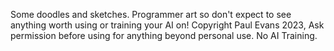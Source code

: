 Some doodles and sketches. Programmer art so don't expect to see anything worth using or training your AI on! Copyright Paul Evans 2023, Ask permission before using for anything beyond personal use. No AI Training.
